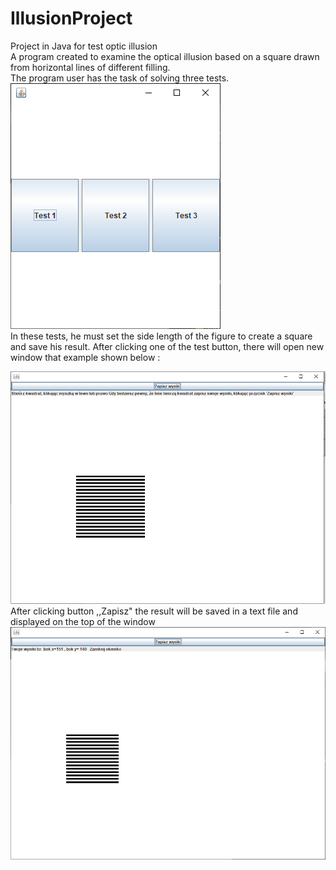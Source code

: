 # IllusionProject
Project in Java for test optic illusion <br/>
A program created to examine the optical illusion based on a square drawn from horizontal lines of different filling.<br/>
The program user has the task of solving three tests. <br/>
![](interface.PNG)<br/>
In these tests, he must set the side length of the figure to create a square and save his result.
After clicking one of the test button, there will open new window that example shown below :

![](testExample.PNG)
After clicking button ,,Zapisz" the result will be saved in a text file and displayed on the top of the window
![](testExample2.PNG)
